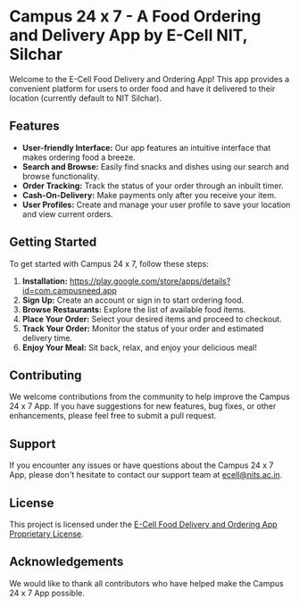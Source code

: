 # Campus 24 x 7 - A Food Ordering and Delivery App by E-Cell NIT, Silchar

Welcome to the E-Cell Food Delivery and Ordering App! This app provides a convenient platform for users to order food and have it delivered to their location (currently default to NIT Silchar).

## Features

- **User-friendly Interface:** Our app features an intuitive interface that makes ordering food a breeze.
- **Search and Browse:** Easily find snacks and dishes using our search and browse functionality.
- **Order Tracking:** Track the status of your order through an inbuilt timer.
- **Cash-On-Delivery:** Make payments only after you receive your item.
- **User Profiles:** Create and manage your user profile to save your location and view current orders.

## Getting Started

To get started with Campus 24 x 7, follow these steps:

1. **Installation:** https://play.google.com/store/apps/details?id=com.campusneed.app
2. **Sign Up:** Create an account or sign in to start ordering food.
3. **Browse Restaurants:** Explore the list of available food items.
4. **Place Your Order:** Select your desired items and proceed to checkout.
5. **Track Your Order:** Monitor the status of your order and estimated delivery time.
6. **Enjoy Your Meal:** Sit back, relax, and enjoy your delicious meal!

## Contributing

We welcome contributions from the community to help improve the Campus 24 x 7 App. If you have suggestions for new features, bug fixes, or other enhancements, please feel free to submit a pull request.

## Support

If you encounter any issues or have questions about the Campus 24 x 7 App, please don't hesitate to contact our support team at ecell@nits.ac.in.

## License

This project is licensed under the [E-Cell Food Delivery and Ordering App Proprietary License](LICENSE).

## Acknowledgements

We would like to thank all contributors who have helped make the Campus 24 x 7 App possible.


